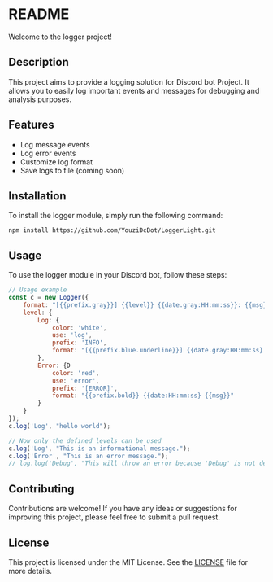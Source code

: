 # README

Welcome to the logger project!

## Description

This project aims to provide a logging solution for Discord bot Project. It allows you to easily log important events and messages for debugging and analysis purposes.

## Features

-   Log message events
-   Log error events
-   Customize log format
-   Save logs to file (coming soon)

## Installation

To install the logger module, simply run the following command:

```
npm install https://github.com/YouziDcBot/LoggerLight.git
```

## Usage

To use the logger module in your Discord bot, follow these steps:

```javascript
// Usage example
const c = new Logger({
    format: "[{{prefix.gray}}] {{level}} {{date.gray:HH:mm:ss}}: {{msg}}",
    level: {
        Log: {
            color: 'white',
            use: 'log',
            prefix: 'INFO',
            format: "[{{prefix.blue.underline}}] {{date.gray:HH:mm:ss}: {{msg}}"
        },
        Error: {D
            color: 'red',
            use: 'error',
            prefix: '[ERROR]',
            format: "{{prefix.bold}} {{date:HH:mm:ss} {{msg}}"
        }
    }
});
c.log('Log', "hello world");

// Now only the defined levels can be used
c.log('Log', "This is an informational message.");
c.log('Error', "This is an error message.");
// log.log('Debug', "This will throw an error because 'Debug' is not defined.");
```

## Contributing

Contributions are welcome! If you have any ideas or suggestions for improving this project, please feel free to submit a pull request.

## License

This project is licensed under the MIT License. See the [LICENSE](LICENSE) file for more details.
